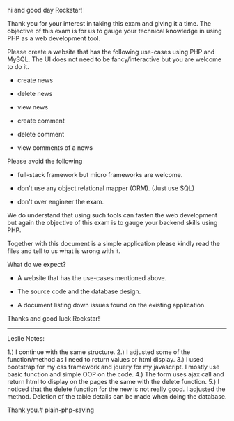 hi and good day Rockstar!



Thank you for your interest in taking this exam and giving it a time.
The objective of this exam is for us to gauge your technical knowledge in using PHP as a web development tool.



Please create a website that has the following use-cases using PHP and MySQL.
The UI does not need to be fancy/interactive but you are welcome to do it.
 
 - create news

 - delete news

 - view news

 - create comment

 - delete comment

 - view comments of a news



Please avoid the following
 
 - full-stack framework but micro frameworks are welcome.

 - don't use any object relational mapper (ORM). (Just use SQL)
 
 - don't over engineer the exam.



We do understand that using such tools can fasten the web development but again the objective of this exam is to gauge your backend skills using PHP.



Together with this document is a simple application please kindly read the files and tell to us what is wrong with it.



What do we expect?
 
 - A website that has the use-cases mentioned above.

 - The source code and the database design.

 - A document listing down issues found on the existing application.

Thanks and good luck Rockstar!


------------------------------------------------------------------------------------------------------------------

Leslie Notes: 

1.) I continue with the same structure. 
2.) I adjusted some of the function/method as I need to return values or html display. 
3.) I used bootstrap for my css framework and jquery for my javascript. I mostly use basic function and simple OOP on the code. 
4.) The form uses ajax call and return html to display on the pages the same with the delete function. 
5.) I noticed that the delete function for the new is not really good. I adjusted the method. Deletion of the table details can be made when doing the database. 

Thank you.# plain-php-saving
